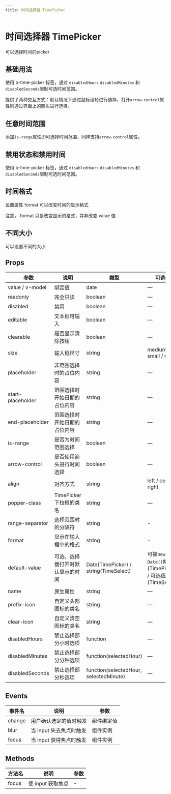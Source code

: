 ```yaml
---
title: 时间选择器 TimePicker
---
```


<b-back-top></b-back-top>

# 时间选择器 TimePicker

可以选择时间的picker

## 基础用法

使用 b-time-picker 标签，通过 `disabledHours` `disabledMinutes` 和 `disabledSeconds`限制可选时间范围。

提供了两种交互方式：默认情况下通过鼠标滚轮进行选择，打开`arrow-control`属性则通过界面上的箭头进行选择。

<preview path="./demo/TimePicker/Basic.vue"></preview>

## 任意时间范围

添加`is-range`属性即可选择时间范围，同样支持`arrow-control`属性。

<preview path="./demo/TimePicker/Range.vue"></preview>

## 禁用状态和禁用时间

使用 b-time-picker 标签，通过 `disabledHours` `disabledMinutes` 和 `disabledSeconds`限制可选时间范围。

<preview path="./demo/TimePicker/Disabled.vue"></preview>

## 时间格式

设置属性 format 可以改变时间的显示格式

注意， format 只是改变显示的格式，并非改变 value 值

<preview path="./demo/TimePicker/Format.vue"></preview>

## 不同大小

可以设置不同的大小

<preview path="./demo/TimePicker/Size.vue"></preview>

## Props

| 参数              | 说明                             | 类型                                   | 可选值                                                | 默认值            |
| ----------------- | -------------------------------- | -------------------------------------- | ----------------------------------------------------- | ----------------- |
| value / v-model   | 绑定值                           | date                                   | —                                                     | —                 |
| readonly          | 完全只读                         | boolean                                | —                                                     | false             |
| disabled          | 禁用                             | boolean                                | —                                                     | false             |
| editable          | 文本框可输入                     | boolean                                | —                                                     | true              |
| clearable         | 是否显示清除按钮                 | boolean                                | —                                                     | true              |
| size              | 输入框尺寸                       | string                                 | medium / small / mini                                 | —                 |
| placeholder       | 非范围选择时的占位内容           | string                                 | —                                                     | —                 |
| start-placeholder | 范围选择时开始日期的占位内容     | string                                 | —                                                     | —                 |
| end-placeholder   | 范围选择时开始日期的占位内容     | string                                 | —                                                     | —                 |
| is-range          | 是否为时间范围选择               | boolean                                | —                                                     | false             |
| arrow-control     | 是否使用箭头进行时间选择         | boolean                                | —                                                     | false             |
| align             | 对齐方式                         | string                                 | left / center / right                                 | left              |
| popper-class      | TimePicker 下拉框的类名          | string                                 | —                                                     | —                 |
| range-separator   | 选择范围时的分隔符               | string                                 | -                                                     | '-'               |
| format            | 显示在输入框中的格式             | string                                 | -                                                     | HH:mm:ss          |
| default-value     | 可选，选择器打开时默认显示的时间 | Date(TimePicker) / string(TimeSelect)  | 可被`new Date()`解析(TimePicker) / 可选值(TimeSelect) | —                 |
| name              | 原生属性                         | string                                 | —                                                     | —                 |
| prefix-icon       | 自定义头部图标的类名             | string                                 | —                                                     | time-circle       |
| clear-icon        | 自定义清空图标的类名             | string                                 | —                                                     | close-circle-fill |
| disabledHours     | 禁止选择部分小时选项             | function                               | —                                                     | -                 |
| disabledMinutes   | 禁止选择部分分钟选项             | function(selectedHour)                 | —                                                     | -                 |
| disabledSeconds   | 禁止选择部分秒选项               | function(selectedHour, selectedMinute) | —                                                     | -                 |

## Events

| 事件名 | 说明                    | 参数       |
| ------ | ----------------------- | ---------- |
| change | 用户确认选定的值时触发  | 组件绑定值 |
| blur   | 当 input 失去焦点时触发 | 组件实例   |
| focus  | 当 input 获得焦点时触发 | 组件实例   |

## Methods

| 方法名 | 说明              | 参数 |
| ------ | ----------------- | ---- |
| focus  | 使 input 获取焦点 | -    |
